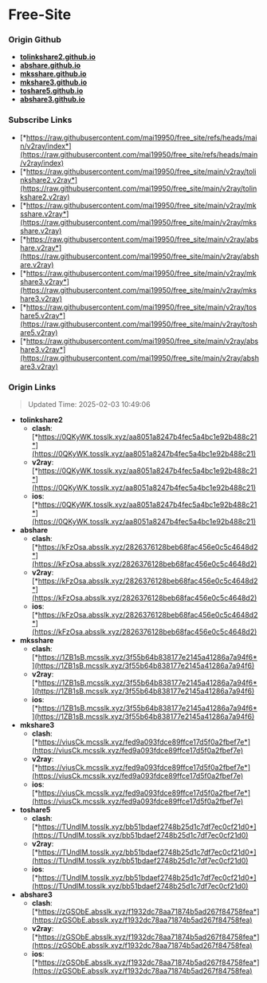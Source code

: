 # Free-Site

### Origin Github

- [**tolinkshare2.github.io**](https://github.com/tolinkshare2/tolinkshare2.github.io)
- [**abshare.github.io**](https://github.com/abshare/abshare.github.io)
- [**mksshare.github.io**](https://github.com/mksshare/mksshare.github.io)
- [**mkshare3.github.io**](https://github.com/mkshare3/mkshare3.github.io)
- [**toshare5.github.io**](https://github.com/toshare5/toshare5.github.io)
- [**abshare3.github.io**](https://github.com/abshare3/abshare3.github.io)

### Subscribe Links

- [*https://raw.githubusercontent.com/mai19950/free_site/refs/heads/main/v2ray/index*](https://raw.githubusercontent.com/mai19950/free_site/refs/heads/main/v2ray/index)
- [*https://raw.githubusercontent.com/mai19950/free_site/main/v2ray/tolinkshare2.v2ray*](https://raw.githubusercontent.com/mai19950/free_site/main/v2ray/tolinkshare2.v2ray)
- [*https://raw.githubusercontent.com/mai19950/free_site/main/v2ray/mksshare.v2ray*](https://raw.githubusercontent.com/mai19950/free_site/main/v2ray/mksshare.v2ray)
- [*https://raw.githubusercontent.com/mai19950/free_site/main/v2ray/abshare.v2ray*](https://raw.githubusercontent.com/mai19950/free_site/main/v2ray/abshare.v2ray)
- [*https://raw.githubusercontent.com/mai19950/free_site/main/v2ray/mkshare3.v2ray*](https://raw.githubusercontent.com/mai19950/free_site/main/v2ray/mkshare3.v2ray)
- [*https://raw.githubusercontent.com/mai19950/free_site/main/v2ray/toshare5.v2ray*](https://raw.githubusercontent.com/mai19950/free_site/main/v2ray/toshare5.v2ray)
- [*https://raw.githubusercontent.com/mai19950/free_site/main/v2ray/abshare3.v2ray*](https://raw.githubusercontent.com/mai19950/free_site/main/v2ray/abshare3.v2ray)

### Origin Links

> Updated Time: 2025-02-03 10:49:06

- **tolinkshare2**
  - **clash**: [*https://0QKyWK.tosslk.xyz/aa8051a8247b4fec5a4bc1e92b488c21*](https://0QKyWK.tosslk.xyz/aa8051a8247b4fec5a4bc1e92b488c21)
  - **v2ray**: [*https://0QKyWK.tosslk.xyz/aa8051a8247b4fec5a4bc1e92b488c21*](https://0QKyWK.tosslk.xyz/aa8051a8247b4fec5a4bc1e92b488c21)
  - **ios**: [*https://0QKyWK.tosslk.xyz/aa8051a8247b4fec5a4bc1e92b488c21*](https://0QKyWK.tosslk.xyz/aa8051a8247b4fec5a4bc1e92b488c21)
- **abshare**
  - **clash**: [*https://kFzOsa.absslk.xyz/2826376128beb68fac456e0c5c4648d2*](https://kFzOsa.absslk.xyz/2826376128beb68fac456e0c5c4648d2)
  - **v2ray**: [*https://kFzOsa.absslk.xyz/2826376128beb68fac456e0c5c4648d2*](https://kFzOsa.absslk.xyz/2826376128beb68fac456e0c5c4648d2)
  - **ios**: [*https://kFzOsa.absslk.xyz/2826376128beb68fac456e0c5c4648d2*](https://kFzOsa.absslk.xyz/2826376128beb68fac456e0c5c4648d2)
- **mksshare**
  - **clash**: [*https://1ZB1sB.mcsslk.xyz/3f55b64b838177e2145a41286a7a94f6*](https://1ZB1sB.mcsslk.xyz/3f55b64b838177e2145a41286a7a94f6)
  - **v2ray**: [*https://1ZB1sB.mcsslk.xyz/3f55b64b838177e2145a41286a7a94f6*](https://1ZB1sB.mcsslk.xyz/3f55b64b838177e2145a41286a7a94f6)
  - **ios**: [*https://1ZB1sB.mcsslk.xyz/3f55b64b838177e2145a41286a7a94f6*](https://1ZB1sB.mcsslk.xyz/3f55b64b838177e2145a41286a7a94f6)
- **mkshare3**
  - **clash**: [*https://viusCk.mcsslk.xyz/fed9a093fdce89ffce17d5f0a2fbef7e*](https://viusCk.mcsslk.xyz/fed9a093fdce89ffce17d5f0a2fbef7e)
  - **v2ray**: [*https://viusCk.mcsslk.xyz/fed9a093fdce89ffce17d5f0a2fbef7e*](https://viusCk.mcsslk.xyz/fed9a093fdce89ffce17d5f0a2fbef7e)
  - **ios**: [*https://viusCk.mcsslk.xyz/fed9a093fdce89ffce17d5f0a2fbef7e*](https://viusCk.mcsslk.xyz/fed9a093fdce89ffce17d5f0a2fbef7e)
- **toshare5**
  - **clash**: [*https://TUndIM.tosslk.xyz/bb51bdaef2748b25d1c7df7ec0cf21d0*](https://TUndIM.tosslk.xyz/bb51bdaef2748b25d1c7df7ec0cf21d0)
  - **v2ray**: [*https://TUndIM.tosslk.xyz/bb51bdaef2748b25d1c7df7ec0cf21d0*](https://TUndIM.tosslk.xyz/bb51bdaef2748b25d1c7df7ec0cf21d0)
  - **ios**: [*https://TUndIM.tosslk.xyz/bb51bdaef2748b25d1c7df7ec0cf21d0*](https://TUndIM.tosslk.xyz/bb51bdaef2748b25d1c7df7ec0cf21d0)
- **abshare3**
  - **clash**: [*https://zGSObE.absslk.xyz/f1932dc78aa71874b5ad267f84758fea*](https://zGSObE.absslk.xyz/f1932dc78aa71874b5ad267f84758fea)
  - **v2ray**: [*https://zGSObE.absslk.xyz/f1932dc78aa71874b5ad267f84758fea*](https://zGSObE.absslk.xyz/f1932dc78aa71874b5ad267f84758fea)
  - **ios**: [*https://zGSObE.absslk.xyz/f1932dc78aa71874b5ad267f84758fea*](https://zGSObE.absslk.xyz/f1932dc78aa71874b5ad267f84758fea)
